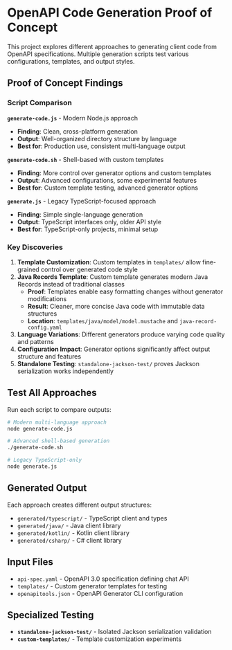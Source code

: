 # OpenAPI Code Generation Proof of Concept

This project explores different approaches to generating client code from OpenAPI specifications. Multiple generation scripts test various configurations, templates, and output styles.

## Proof of Concept Findings

### Script Comparison

**`generate-code.js`** - Modern Node.js approach
- **Finding**: Clean, cross-platform generation
- **Output**: Well-organized directory structure by language
- **Best for**: Production use, consistent multi-language output

**`generate-code.sh`** - Shell-based with custom templates
- **Finding**: More control over generator options and custom templates
- **Output**: Advanced configurations, some experimental features
- **Best for**: Custom template testing, advanced generator options

**`generate.js`** - Legacy TypeScript-focused approach
- **Finding**: Simple single-language generation
- **Output**: TypeScript interfaces only, older API style
- **Best for**: TypeScript-only projects, minimal setup

### Key Discoveries

1. **Template Customization**: Custom templates in `templates/` allow fine-grained control over generated code style
2. **Java Records Template**: Custom template generates modern Java Records instead of traditional classes
   - **Proof**: Templates enable easy formatting changes without generator modifications
   - **Result**: Cleaner, more concise Java code with immutable data structures
   - **Location**: `templates/java/model/model.mustache` and `java-record-config.yaml`
3. **Language Variations**: Different generators produce varying code quality and patterns
4. **Configuration Impact**: Generator options significantly affect output structure and features
5. **Standalone Testing**: `standalone-jackson-test/` proves Jackson serialization works independently

## Test All Approaches

Run each script to compare outputs:

```bash
# Modern multi-language approach
node generate-code.js

# Advanced shell-based generation
./generate-code.sh

# Legacy TypeScript-only
node generate.js
```

## Generated Output

Each approach creates different output structures:
- `generated/typescript/` - TypeScript client and types
- `generated/java/` - Java client library
- `generated/kotlin/` - Kotlin client library
- `generated/csharp/` - C# client library

## Input Files

- `api-spec.yaml` - OpenAPI 3.0 specification defining chat API
- `templates/` - Custom generator templates for testing
- `openapitools.json` - OpenAPI Generator CLI configuration

## Specialized Testing

- **`standalone-jackson-test/`** - Isolated Jackson serialization validation
- **`custom-templates/`** - Template customization experiments